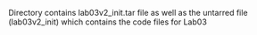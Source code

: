 Directory contains lab03v2_init.tar file as well as the untarred file (lab03v2_init) which contains the code files for Lab03

